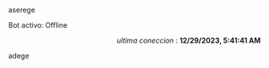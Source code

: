 aserege

<p>Bot activo: Offline</p>
<p align="right"><i>ultima coneccion</i> : <b>12/29/2023, 5:41:41 AM</b></p>

 adege
